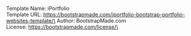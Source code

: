 Template Name: iPortfolio\
Template URL: https://bootstrapmade.com/iportfolio-bootstrap-portfolio-websites-template/\
Author: BootstrapMade.com\
License: https://bootstrapmade.com/license/\
